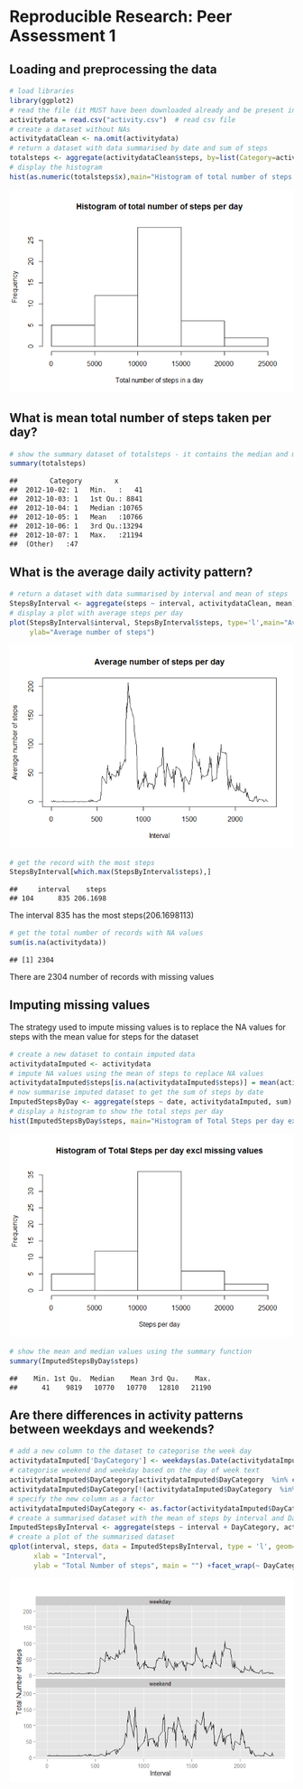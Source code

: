# Reproducible Research: Peer Assessment 1


## Loading and preprocessing the data

```r
# load libraries
library(ggplot2)
# read the file (it MUST have been downloaded already and be present in the working directory)
activitydata = read.csv("activity.csv")  # read csv file 
# create a dataset without NAs
activitydataClean <- na.omit(activitydata)
# return a dataset with data summarised by date and sum of steps
totalsteps <- aggregate(activitydataClean$steps, by=list(Category=activitydataClean$date), FUN=sum)
# display the histogram
hist(as.numeric(totalsteps$x),main="Histogram of total number of steps per day", xlab="Total number of steps in a day")
```

![](PA1_template_files/figure-html/unnamed-chunk-1-1.png) 


## What is mean total number of steps taken per day?

```r
# show the summary dataset of totalsteps - it contains the median and mean
summary(totalsteps)
```

```
##        Category        x        
##  2012-10-02: 1   Min.   :   41  
##  2012-10-03: 1   1st Qu.: 8841  
##  2012-10-04: 1   Median :10765  
##  2012-10-05: 1   Mean   :10766  
##  2012-10-06: 1   3rd Qu.:13294  
##  2012-10-07: 1   Max.   :21194  
##  (Other)   :47
```

## What is the average daily activity pattern?

```r
# return a dataset with data summarised by interval and mean of steps
StepsByInterval <- aggregate(steps ~ interval, activitydataClean, mean)
# display a plot with average steps per day
plot(StepsByInterval$interval, StepsByInterval$steps, type='l',main="Average number of steps per day", xlab="Interval",
     ylab="Average number of steps")
```

![](PA1_template_files/figure-html/unnamed-chunk-3-1.png) 

```r
# get the record with the most steps
StepsByInterval[which.max(StepsByInterval$steps),]
```

```
##     interval    steps
## 104      835 206.1698
```
The interval 835 has the most steps(206.1698113)


```r
# get the total number of records with NA values
sum(is.na(activitydata))
```

```
## [1] 2304
```
There are 2304 number of records with missing values

## Imputing missing values
The strategy used to impute missing values is to replace the NA values for steps with the mean value for steps for the dataset

```r
# create a new dataset to contain imputed data
activitydataImputed <- activitydata
# impute NA values using the mean of steps to replace NA values
activitydataImputed$steps[is.na(activitydataImputed$steps)] = mean(activitydataImputed$steps, na.rm=TRUE)
# now summarise imputed dataset to get the sum of steps by date
ImputedStepsByDay <- aggregate(steps ~ date, activitydataImputed, sum)
# display a histogram to show the total steps per day
hist(ImputedStepsByDay$steps, main="Histogram of Total Steps per day excl missing values",xlab="Steps per day")
```

![](PA1_template_files/figure-html/unnamed-chunk-5-1.png) 

```r
# show the mean and median values using the summary function
summary(ImputedStepsByDay$steps)
```

```
##    Min. 1st Qu.  Median    Mean 3rd Qu.    Max. 
##      41    9819   10770   10770   12810   21190
```


## Are there differences in activity patterns between weekdays and weekends?

```r
# add a new column to the dataset to categorise the week day
activitydataImputed['DayCategory'] <- weekdays(as.Date(activitydataImputed$date))
# categorise weekend and weekday based on the day of week text
activitydataImputed$DayCategory[activitydataImputed$DayCategory  %in% c('Saturday','Sunday') ] <- "weekend"
activitydataImputed$DayCategory[!(activitydataImputed$DayCategory  %in% c('Saturday','Sunday','weekend')) ] <- "weekday"
# specify the new column as a factor
activitydataImputed$DayCategory <- as.factor(activitydataImputed$DayCategory)
# create a summarised dataset with the mean of steps by interval and Day Category
ImputedStepsByInterval <- aggregate(steps ~ interval + DayCategory, activitydataImputed, mean)
# create a plot of the summarised dataset
qplot(interval, steps, data = ImputedStepsByInterval, type = 'l', geom=c("line"),
      xlab = "Interval", 
      ylab = "Total Number of steps", main = "") +facet_wrap(~ DayCategory, ncol = 1)
```

![](PA1_template_files/figure-html/unnamed-chunk-6-1.png) 
